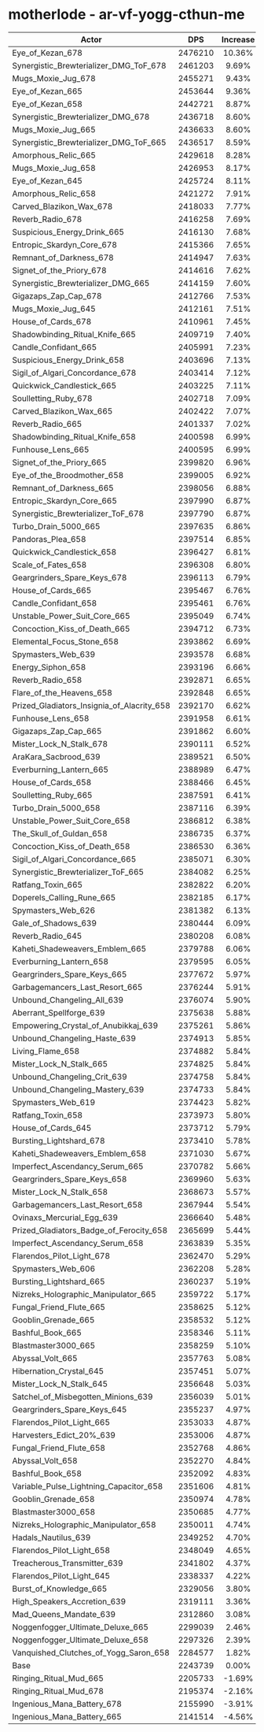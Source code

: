 # motherlode - ar-vf-yogg-cthun-me
| Actor | DPS | Increase |
|---|:---:|:---:|
|Eye_of_Kezan_678|2476210|10.36%|
|Synergistic_Brewterializer_DMG_ToF_678|2461203|9.69%|
|Mugs_Moxie_Jug_678|2455271|9.43%|
|Eye_of_Kezan_665|2453644|9.36%|
|Eye_of_Kezan_658|2442721|8.87%|
|Synergistic_Brewterializer_DMG_678|2436718|8.60%|
|Mugs_Moxie_Jug_665|2436633|8.60%|
|Synergistic_Brewterializer_DMG_ToF_665|2436517|8.59%|
|Amorphous_Relic_665|2429618|8.28%|
|Mugs_Moxie_Jug_658|2426953|8.17%|
|Eye_of_Kezan_645|2425724|8.11%|
|Amorphous_Relic_658|2421272|7.91%|
|Carved_Blazikon_Wax_678|2418033|7.77%|
|Reverb_Radio_678|2416258|7.69%|
|Suspicious_Energy_Drink_665|2416130|7.68%|
|Entropic_Skardyn_Core_678|2415366|7.65%|
|Remnant_of_Darkness_678|2414947|7.63%|
|Signet_of_the_Priory_678|2414616|7.62%|
|Synergistic_Brewterializer_DMG_665|2414159|7.60%|
|Gigazaps_Zap_Cap_678|2412766|7.53%|
|Mugs_Moxie_Jug_645|2412161|7.51%|
|House_of_Cards_678|2410961|7.45%|
|Shadowbinding_Ritual_Knife_665|2409719|7.40%|
|Candle_Confidant_665|2405991|7.23%|
|Suspicious_Energy_Drink_658|2403696|7.13%|
|Sigil_of_Algari_Concordance_678|2403414|7.12%|
|Quickwick_Candlestick_665|2403225|7.11%|
|Soulletting_Ruby_678|2402718|7.09%|
|Carved_Blazikon_Wax_665|2402422|7.07%|
|Reverb_Radio_665|2401337|7.02%|
|Shadowbinding_Ritual_Knife_658|2400598|6.99%|
|Funhouse_Lens_665|2400595|6.99%|
|Signet_of_the_Priory_665|2399820|6.96%|
|Eye_of_the_Broodmother_658|2399005|6.92%|
|Remnant_of_Darkness_665|2398056|6.88%|
|Entropic_Skardyn_Core_665|2397990|6.87%|
|Synergistic_Brewterializer_ToF_678|2397790|6.87%|
|Turbo_Drain_5000_665|2397635|6.86%|
|Pandoras_Plea_658|2397514|6.85%|
|Quickwick_Candlestick_658|2396427|6.81%|
|Scale_of_Fates_658|2396308|6.80%|
|Geargrinders_Spare_Keys_678|2396113|6.79%|
|House_of_Cards_665|2395467|6.76%|
|Candle_Confidant_658|2395461|6.76%|
|Unstable_Power_Suit_Core_665|2395049|6.74%|
|Concoction_Kiss_of_Death_665|2394712|6.73%|
|Elemental_Focus_Stone_658|2393862|6.69%|
|Spymasters_Web_639|2393578|6.68%|
|Energy_Siphon_658|2393196|6.66%|
|Reverb_Radio_658|2392871|6.65%|
|Flare_of_the_Heavens_658|2392848|6.65%|
|Prized_Gladiators_Insignia_of_Alacrity_658|2392170|6.62%|
|Funhouse_Lens_658|2391958|6.61%|
|Gigazaps_Zap_Cap_665|2391862|6.60%|
|Mister_Lock_N_Stalk_678|2390111|6.52%|
|AraKara_Sacbrood_639|2389521|6.50%|
|Everburning_Lantern_665|2388989|6.47%|
|House_of_Cards_658|2388466|6.45%|
|Soulletting_Ruby_665|2387591|6.41%|
|Turbo_Drain_5000_658|2387116|6.39%|
|Unstable_Power_Suit_Core_658|2386812|6.38%|
|The_Skull_of_Guldan_658|2386735|6.37%|
|Concoction_Kiss_of_Death_658|2386530|6.36%|
|Sigil_of_Algari_Concordance_665|2385071|6.30%|
|Synergistic_Brewterializer_ToF_665|2384082|6.25%|
|Ratfang_Toxin_665|2382822|6.20%|
|Doperels_Calling_Rune_665|2382185|6.17%|
|Spymasters_Web_626|2381382|6.13%|
|Gale_of_Shadows_639|2380444|6.09%|
|Reverb_Radio_645|2380208|6.08%|
|Kaheti_Shadeweavers_Emblem_665|2379788|6.06%|
|Everburning_Lantern_658|2379595|6.05%|
|Geargrinders_Spare_Keys_665|2377672|5.97%|
|Garbagemancers_Last_Resort_665|2376244|5.91%|
|Unbound_Changeling_All_639|2376074|5.90%|
|Aberrant_Spellforge_639|2375638|5.88%|
|Empowering_Crystal_of_Anubikkaj_639|2375261|5.86%|
|Unbound_Changeling_Haste_639|2374913|5.85%|
|Living_Flame_658|2374882|5.84%|
|Mister_Lock_N_Stalk_665|2374825|5.84%|
|Unbound_Changeling_Crit_639|2374758|5.84%|
|Unbound_Changeling_Mastery_639|2374733|5.84%|
|Spymasters_Web_619|2374423|5.82%|
|Ratfang_Toxin_658|2373973|5.80%|
|House_of_Cards_645|2373712|5.79%|
|Bursting_Lightshard_678|2373410|5.78%|
|Kaheti_Shadeweavers_Emblem_658|2371030|5.67%|
|Imperfect_Ascendancy_Serum_665|2370782|5.66%|
|Geargrinders_Spare_Keys_658|2369960|5.63%|
|Mister_Lock_N_Stalk_658|2368673|5.57%|
|Garbagemancers_Last_Resort_658|2367944|5.54%|
|Ovinaxs_Mercurial_Egg_639|2366640|5.48%|
|Prized_Gladiators_Badge_of_Ferocity_658|2365699|5.44%|
|Imperfect_Ascendancy_Serum_658|2363839|5.35%|
|Flarendos_Pilot_Light_678|2362470|5.29%|
|Spymasters_Web_606|2362208|5.28%|
|Bursting_Lightshard_665|2360237|5.19%|
|Nizreks_Holographic_Manipulator_665|2359722|5.17%|
|Fungal_Friend_Flute_665|2358625|5.12%|
|Gooblin_Grenade_665|2358532|5.12%|
|Bashful_Book_665|2358346|5.11%|
|Blastmaster3000_665|2358259|5.10%|
|Abyssal_Volt_665|2357763|5.08%|
|Hibernation_Crystal_645|2357451|5.07%|
|Mister_Lock_N_Stalk_645|2356648|5.03%|
|Satchel_of_Misbegotten_Minions_639|2356039|5.01%|
|Geargrinders_Spare_Keys_645|2355237|4.97%|
|Flarendos_Pilot_Light_665|2353033|4.87%|
|Harvesters_Edict_20%_639|2353006|4.87%|
|Fungal_Friend_Flute_658|2352768|4.86%|
|Abyssal_Volt_658|2352270|4.84%|
|Bashful_Book_658|2352092|4.83%|
|Variable_Pulse_Lightning_Capacitor_658|2351606|4.81%|
|Gooblin_Grenade_658|2350974|4.78%|
|Blastmaster3000_658|2350685|4.77%|
|Nizreks_Holographic_Manipulator_658|2350011|4.74%|
|Hadals_Nautilus_639|2349252|4.70%|
|Flarendos_Pilot_Light_658|2348049|4.65%|
|Treacherous_Transmitter_639|2341802|4.37%|
|Flarendos_Pilot_Light_645|2338337|4.22%|
|Burst_of_Knowledge_665|2329056|3.80%|
|High_Speakers_Accretion_639|2319111|3.36%|
|Mad_Queens_Mandate_639|2312860|3.08%|
|Noggenfogger_Ultimate_Deluxe_665|2299039|2.46%|
|Noggenfogger_Ultimate_Deluxe_658|2297326|2.39%|
|Vanquished_Clutches_of_Yogg_Saron_658|2284577|1.82%|
|Base|2243739|0.00%|
|Ringing_Ritual_Mud_665|2205733|-1.69%|
|Ringing_Ritual_Mud_678|2195374|-2.16%|
|Ingenious_Mana_Battery_678|2155990|-3.91%|
|Ingenious_Mana_Battery_665|2141514|-4.56%|
